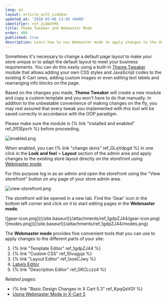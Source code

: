```yaml
---
lang: en
layout: article_with_sidebar
updated_at: '2018-03-06 13:30 +0400'
identifier: ref_2L6W3YMS
title: Theme Tweaker and Webmaster Mode
order: 400
published: true
description: Learn how to use Webmaster mode to apply changes to the default store layout
---
```

Sometimes it's necessary to change a default page layout to make your store unique or to adapt the default layout to meet your business requirements. You can do this easily using a built-in [Theme Tweaker](https://market.x-cart.com/addons/theme-tweaker.html "Using Theme Tweaker for Layout Changes") module that allows adding your own CSS styles and JavaScript codes to the existing X-Cart ones, adding custom images or even editing text labels and rearranging info blocks on the page. 

Based on the changes you made, **Theme Tweaker** will create a new module and copy a custom template and you won't have to do that manually. In addition to the unbeatable convenience of making changes on the fly, you may rest assured that every tweak you implemented with this tool will be saved correctly in accordance with the OOP paradigm. 

Please make sure the module is {% link "installed and enabled" ref_0fGEpvrh %} before proceeding. 

![enabled.png]({{site.baseurl}}/attachments/ref_2L6W3YMS/enabled.png)

When enabled, you can {% link "change skins" ref_GLqVdpgd %} in one click in the **Look and feel** > **Layout** section of the admin area and apply changes to the existing store layout directly on the storefront using [Webmaster mode](https://devs.x-cart.com/webinars_and_video_tutorials/using_webmaster_mode_in_x-cart_5.html "Using Theme Tweaker for Layout Changes"). 

For this purpose log in as an admin and open the storefront using the "View storefront" button on any page of your store admin area. 

![view-storefront.png]({{site.baseurl}}/attachments/ref_1gdpZJ44/view-storefront.png)

The storefront will be opened in a new tab. Find the 'Gear' icon in the bottom left corner and click on it to start editing pages in the **Webmaster mode**.

<div class="ui stackable two column grid">
  <div class="column" markdown="span">![gear-icon.png]({{site.baseurl}}/attachments/ref_1gdpZJ44/gear-icon.png)</div>
  <div class="column" markdown="span">![modes.png]({{site.baseurl}}/attachments/ref_1gdpZJ44/modes.png)</div>
</div>

The **Webmaster mode** provides five convenient tools that you can use to apply changes to the different parts of your site:
1. {% link "Template Editor" ref_1gdpZJ44 %}
2. {% link "Custom CSS" ref_10vugyja %}
3. {% link "Layout Editor" ref_1xoeCJwy %}
4. [Labels Editor](https://kb.x-cart.com/look_and_feel/managing_texts_labels_in_your_store.html#editing-text-labels-via-webmaster-mode "Using Theme Tweaker for Layout Changes")
5. {% link "Description Editor" ref_0KCLczz4 %}



_Related pages:_
* {% link "Basic Design Changes in X Cart 5.3" ref_KpqQsVGf %}
* [Using Webmaster Mode in X-Cart 5](https://devs.x-cart.com/webinars_and_video_tutorials/using_webmaster_mode_in_x-cart_5.html)

